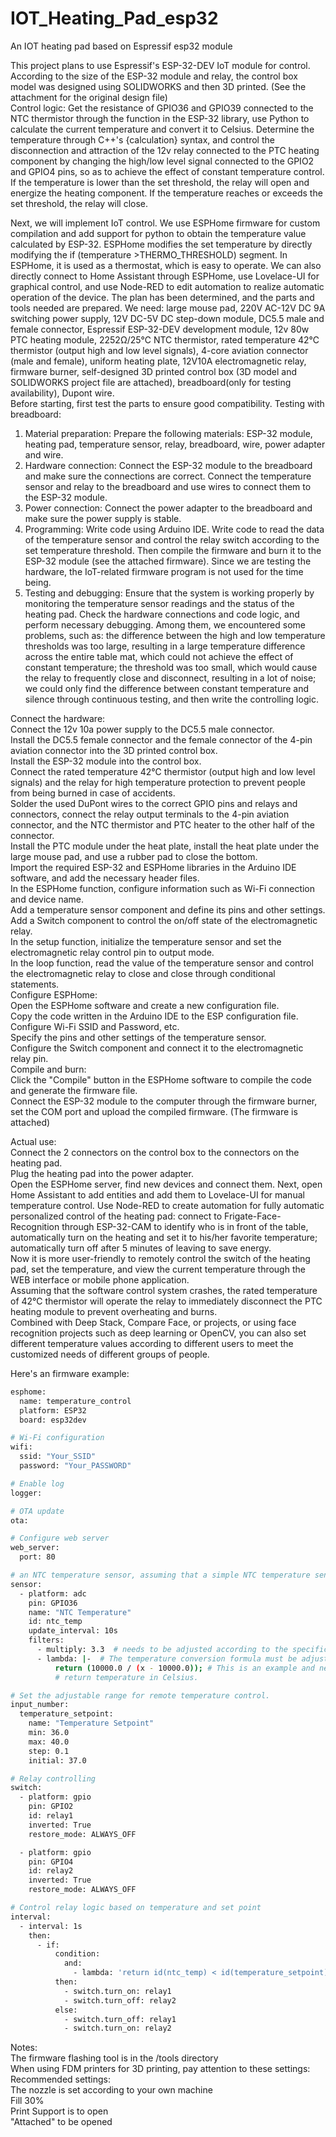 # IOT_Heating_Pad_esp32
An IOT heating pad based on Espressif esp32 module  

This project plans to use Espressif's ESP-32-DEV IoT module for control.  
According to the size of the ESP-32 module and relay, the control box model was designed using SOLIDWORKS and then 3D printed. (See the attachment for the original design file)  
Control logic: Get the resistance of GPIO36 and GPIO39 connected to the NTC thermistor through the function in the ESP-32 library, use Python to calculate the current temperature and convert it to Celsius. Determine the temperature through C++'s {calculation} syntax, and control the disconnection and attraction of the 12v relay connected to the PTC heating component by changing the high/low level signal connected to the GPIO2 and GPIO4 pins, so as to achieve the effect of constant temperature control. If the temperature is lower than the set threshold, the relay will open and energize the heating component. If the temperature reaches or exceeds the set threshold, the relay will close.

Next, we will implement IoT control. We use ESPHome firmware for custom compilation and add support for python to obtain the temperature value calculated by ESP-32. ESPHome modifies the set temperature by directly modifying the if (temperature >THERMO_THRESHOLD) segment. In ESPHome, it is used as a thermostat, which is easy to operate. We can also directly connect to Home Assistant through ESPHome, use Lovelace-UI for graphical control, and use Node-RED to edit automation to realize automatic operation of the device. The plan has been determined, and the parts and tools needed are prepared. We need: large mouse pad, 220V AC-12V DC 9A switching power supply, 12V DC-5V DC step-down module, DC5.5 male and female connector, Espressif ESP-32-DEV development module, 12v 80w PTC heating module, 2252Ω/25℃ NTC thermistor, rated temperature 42℃ thermistor (output high and low level signals), 4-core aviation connector (male and female), uniform heating plate, 12V10A electromagnetic relay, firmware burner, self-designed 3D printed control box (3D model and SOLIDWORKS project file are attached), breadboard(only for testing availability), Dupont wire.  
Before starting, first test the parts to ensure good compatibility. Testing with breadboard:
1. Material preparation: Prepare the following materials: ESP-32 module, heating pad, temperature sensor, relay,
breadboard, wire, power adapter and wire.
2. Hardware connection: Connect the ESP-32 module to the breadboard and make sure the connections are correct. Connect the temperature sensor and relay to the breadboard and use wires to connect them to the ESP-32 module.
3. Power connection: Connect the power adapter to the breadboard and make sure the power supply is stable.
4. Programming: Write code using Arduino IDE. Write code to read the data of the temperature sensor and control the relay switch according to the set temperature threshold. Then compile the firmware and burn it to the ESP-32 module (see the attached firmware). Since we are testing the hardware, the IoT-related firmware program is not used for the time being.
5. Testing and debugging: Ensure that the system is working properly by monitoring the temperature sensor readings and the status of the heating pad.
Check the hardware connections and code logic, and perform necessary debugging. Among them, we encountered some problems, such as: the difference between the high and low temperature thresholds was too large, resulting in a large temperature difference across the entire table mat, which could not achieve the effect of constant temperature; the threshold was too small, which would cause the relay to frequently close and disconnect, resulting in a lot of noise; we could only find the difference between constant temperature and silence through continuous testing, and then write the controlling logic.  

Connect the hardware:  
Connect the 12v 10a power supply to the DC5.5 male connector.  
Install the DC5.5 female connector and the female connector of the 4-pin aviation connector into the 3D printed control box.  
Install the ESP-32 module into the control box.  
Connect the rated temperature 42℃ thermistor (output high and low level signals) and the relay for high temperature protection to prevent people from being burned in case of accidents.  
Solder the used DuPont wires to the correct GPIO pins and relays and connectors, connect the relay output terminals to the 4-pin aviation connector, and the NTC thermistor and PTC heater to the other half of the connector.  
Install the PTC module under the heat plate, install the heat plate under the large mouse pad, and use a rubber pad to close the bottom.  
Import the required ESP-32 and ESPHome libraries in the Arduino IDE software, and add the necessary header files.  
In the ESPHome function, configure information such as Wi-Fi connection and device name.  
Add a temperature sensor component and define its pins and other settings.  
Add a Switch component to control the on/off state of the electromagnetic relay.  
In the setup function, initialize the temperature sensor and set the electromagnetic relay control pin to output mode.  
In the loop function, read the value of the temperature sensor and control the electromagnetic relay to close and close through conditional statements.  
Configure ESPHome:  
Open the ESPHome software and create a new configuration file.  
Copy the code written in the Arduino IDE to the ESP configuration file.  
Configure Wi-Fi SSID and Password, etc.  
Specify the pins and other settings of the temperature sensor.  
Configure the Switch component and connect it to the electromagnetic relay pin.  
Compile and burn:  
Click the "Compile" button in the ESPHome software to compile the code and generate the firmware file.  
Connect the ESP-32 module to the computer through the firmware burner, set the COM port and upload the compiled firmware.
(The firmware is attached)

Actual use:  
Connect the 2 connectors on the control box to the connectors on the heating pad.  
Plug the heating pad into the power adapter.  
Open the ESPHome server, find new devices and connect them. Next, open Home Assistant to add entities and add them to Lovelace-UI for manual temperature control. Use Node-RED to create automation for fully automatic personalized control of the heating pad: connect to Frigate-Face-Recognition through ESP-32-CAM to identify who is in front of the table, automatically turn on the heating and set it to his/her favorite temperature; automatically turn off after 5 minutes of leaving to save energy.  
Now it is more user-friendly to remotely control the switch of the heating pad, set the temperature, and view the current temperature through the WEB interface or mobile phone application.  
Assuming that the software control system crashes, the rated temperature of 42℃ thermistor will operate the relay to immediately disconnect the PTC heating module to prevent overheating and burns.  
Combined with Deep Stack, Compare Face, or projects, or using face recognition projects such as deep learning or OpenCV, you can also set different temperature values ​​according to different users to meet the customized needs of different groups of people.  

Here's an firmware example:  
```sh
esphome:
  name: temperature_control
  platform: ESP32
  board: esp32dev

# Wi-Fi configuration
wifi:
  ssid: "Your_SSID"
  password: "Your_PASSWORD"

# Enable log
logger:

# OTA update
ota:

# Configure web server
web_server:
  port: 80

# an NTC temperature sensor, assuming that a simple NTC temperature sensor is connected to an ADC pin
sensor:
  - platform: adc
    pin: GPIO36
    name: "NTC Temperature"
    id: ntc_temp
    update_interval: 10s
    filters:
      - multiply: 3.3  # needs to be adjusted according to the specific resistance and NTC characteristics
      - lambda: |-  # The temperature conversion formula must be adjusted according to the NTC characteristic curve
          return (10000.0 / (x - 10000.0)); # This is an example and needs to be replaced with the correct temperature conversion formula
          # return temperature in Celsius.

# Set the adjustable range for remote temperature control.
input_number:
  temperature_setpoint:
    name: "Temperature Setpoint"
    min: 36.0
    max: 40.0
    step: 0.1
    initial: 37.0

# Relay controlling
switch:
  - platform: gpio
    pin: GPIO2
    id: relay1
    inverted: True
    restore_mode: ALWAYS_OFF

  - platform: gpio
    pin: GPIO4
    id: relay2
    inverted: True
    restore_mode: ALWAYS_OFF

# Control relay logic based on temperature and set point
interval:
  - interval: 1s
    then:
      - if:
          condition:
            and:
              - lambda: 'return id(ntc_temp) < id(temperature_setpoint);'
          then:
            - switch.turn_on: relay1
            - switch.turn_off: relay2
          else:
            - switch.turn_off: relay1
            - switch.turn_on: relay2
```


Notes:   
The firmware flashing tool is in the /tools directory  
When using FDM printers for 3D printing, pay attention to these settings:  
Recommended settings:  
The nozzle is set according to your own machine  
Fill 30%  
Print Support is to open  
"Attached" to be opened  
